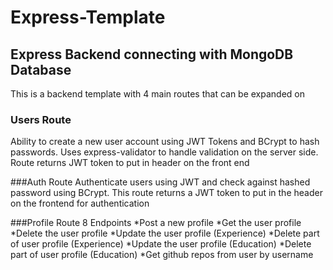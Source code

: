 # Express-Template

## Express Backend connecting with MongoDB Database
This is a backend template with 4 main routes that can be expanded on

### Users Route
Ability to create a new user account using JWT Tokens and BCrypt to hash passwords. Uses express-validator to handle validation on the server side. Route returns JWT token to put in header on the front end

###Auth Route
Authenticate users using JWT and check against hashed password using BCrypt. This route returns a JWT token to put in the header on the frontend for authentication

###Profile Route
8 Endpoints
*Post a new profile
*Get the user profile
*Delete the user profile
*Update the user profile (Experience)
*Delete part of user profile (Experience)
*Update the user profile (Education)
*Delete part of user profile (Education)
*Get github repos from user by username
